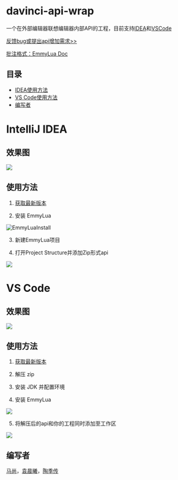 # davinci-api-wrap

一个在外部编辑器联想编辑器内部API的工程，目前支持[IDEA](https://www.jetbrains.com/)和[VSCode](https://code.visualstudio.com/)

[反馈bug或提出api增加需求>>](https://github.com/lilith-avatar/Davinci-API-Wrap-For-IntelliJ-IDEA/issues/new)

[批注格式：EmmyLua Doc](https://emmylua.github.io/)

## 目录

* [IDEA使用方法](#intelliJ-idea)
* [VS Code使用方法](#vs-code)
* [编写者](#编写者)

# IntelliJ IDEA

## 效果图

![](https://github.com/lilith-avatar-yenyuan/doc-image/blob/master/%E6%95%88%E6%9E%9C.gif?raw=true)

## 使用方法

1. [获取最新版本](https://github.com/lilith-avatar/Davinci-API-Wrap-For-IntelliJ-IDEA/releases)


2. 安装 EmmyLua

![EmmyLuaInstall](https://github.com/lilith-avatar-yenyuan/doc-image/blob/master/emmyluaInstall.PNG?raw=true)


3. 新建EmmyLua项目

4. 打开Project Structure并添加Zip形式api

![](https://github.com/lilith-avatar-yenyuan/doc-image/blob/master/ProjectLibraries.PNG?raw=true)


# VS Code

## 效果图

![](https://github.com/lilith-avatar-yenyuan/doc-image/blob/master/vscode%E6%95%88%E6%9E%9C.gif?raw=true)

## 使用方法

1. [获取最新版本](https://github.com/lilith-avatar/Davinci-API-Wrap-For-IntelliJ-IDEA/releases)

2. 解压 zip

3. 安装 JDK 并配置环境

4. 安装 EmmyLua

![](https://github.com/lilith-avatar-yenyuan/doc-image/blob/master/EmmyLua%E5%AE%89%E8%A3%85.gif?raw=true)

5. 将解压后的api和你的工程同时添加至工作区

![](https://github.com/lilith-avatar-yenyuan/doc-image/blob/master/vscode%E6%B7%BB%E5%8A%A0%E5%B7%A5%E4%BD%9C%E5%8C%BA%E6%96%87%E4%BB%B6%E5%A4%B9.gif?raw=true)

## 编写者
[马尚](https://github.com/lilith-avatar-sharifma)，[袁晨曦](https://github.com/lilith-avatar-yenyuan)，[陶季传](https://github.com/lilith-avatar-ropztao)

